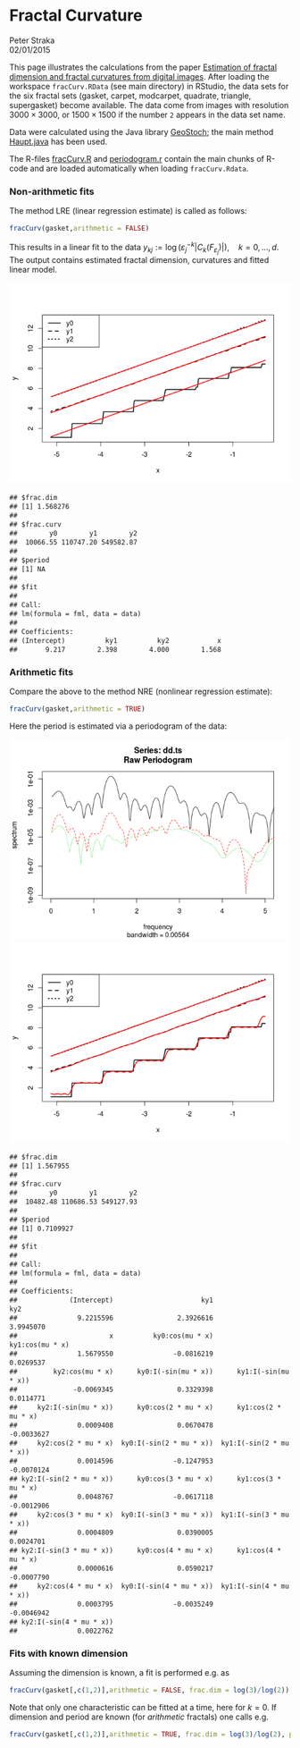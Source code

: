# Fractal Curvature
Peter Straka  
02/01/2015  

This page illustrates the calculations from the paper [Estimation of fractal dimension and fractal curvatures from digital images](http://arxiv.org/abs/1408.6333). 
After loading the workspace `fracCurv.RData` (see main directory) in RStudio, the data sets for the six fractal sets (gasket, carpet, modcarpet, quadrate, triangle, supergasket) become available. The data come from images with resolution $3000 \times 3000$, or $1500 \times 1500$ if the number `2` appears in the data set name.

Data were calculated using the Java library [GeoStoch](http://www.uni-ulm.de/en/mawi/institute-of-stochastics/software.html); the main method [Haupt.java](./Haupt.java) has been used.

The R-files [fracCurv.R](./fracCurv.R) and [periodogram.r](./periodogram.R) 
contain the main chunks of R-code and are loaded automatically when loading `fracCurv.Rdata`.

### Non-arithmetic fits

The method LRE (linear regression estimate) is called as follows: 


```r
fracCurv(gasket,arithmetic = FALSE)
```

This results in a linear fit to the data 
$y_{kj}  := \log \left( \varepsilon_j^{-k} |C_k(F_{\varepsilon_j})|\right), \quad k=0,\ldots, d$. The output contains estimated fractal dimension, curvatures and fitted linear model.

![](./figure/LRE-1.png) 

```
## $frac.dim
## [1] 1.568276
## 
## $frac.curv
##        y0        y1        y2 
##  10066.55 110747.20 549582.87 
## 
## $period
## [1] NA
## 
## $fit
## 
## Call:
## lm(formula = fml, data = data)
## 
## Coefficients:
## (Intercept)          ky1          ky2            x  
##       9.217        2.398        4.000        1.568
```

### Arithmetic fits

Compare the above to the method NRE (nonlinear regression estimate): 


```r
fracCurv(gasket,arithmetic = TRUE)
```

Here the period is estimated via a periodogram of the data: 

![](./figure/NRE-1.png) ![](./figure/NRE-2.png) 

```
## $frac.dim
## [1] 1.567955
## 
## $frac.curv
##        y0        y1        y2 
##  10482.48 110686.53 549127.93 
## 
## $period
## [1] 0.7109927
## 
## $fit
## 
## Call:
## lm(formula = fml, data = data)
## 
## Coefficients:
##             (Intercept)                      ky1                      ky2  
##               9.2215596                2.3926616                3.9945070  
##                       x          ky0:cos(mu * x)          ky1:cos(mu * x)  
##               1.5679550               -0.0816219                0.0269537  
##         ky2:cos(mu * x)      ky0:I(-sin(mu * x))      ky1:I(-sin(mu * x))  
##              -0.0069345                0.3329398                0.0114771  
##     ky2:I(-sin(mu * x))      ky0:cos(2 * mu * x)      ky1:cos(2 * mu * x)  
##               0.0009408                0.0670478               -0.0033627  
##     ky2:cos(2 * mu * x)  ky0:I(-sin(2 * mu * x))  ky1:I(-sin(2 * mu * x))  
##               0.0014596               -0.1247953               -0.0070124  
## ky2:I(-sin(2 * mu * x))      ky0:cos(3 * mu * x)      ky1:cos(3 * mu * x)  
##               0.0048767               -0.0617118               -0.0012906  
##     ky2:cos(3 * mu * x)  ky0:I(-sin(3 * mu * x))  ky1:I(-sin(3 * mu * x))  
##               0.0004809                0.0390005                0.0024701  
## ky2:I(-sin(3 * mu * x))      ky0:cos(4 * mu * x)      ky1:cos(4 * mu * x)  
##               0.0000616                0.0590217               -0.0007790  
##     ky2:cos(4 * mu * x)  ky0:I(-sin(4 * mu * x))  ky1:I(-sin(4 * mu * x))  
##               0.0003795               -0.0035249               -0.0046942  
## ky2:I(-sin(4 * mu * x))  
##               0.0022762
```


### Fits with known dimension

Assuming the dimension is known, a fit is performed e.g. as 


```r
fracCurv(gasket[,c(1,2)],arithmetic = FALSE, frac.dim = log(3)/log(2))
```

Note that only one characteristic can be fitted at a time, here for $k = 0$. 
If dimension and period are known (for _arithmetic_ fractals) one calls e.g.


```r
fracCurv(gasket[,c(1,2)],arithmetic = TRUE, frac.dim = log(3)/log(2), period = log(2))
```

